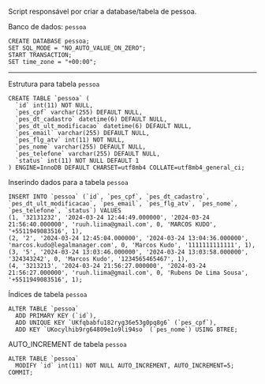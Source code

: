 Script responsável por criar a database/tabela de pessoa.





Banco de dados: `pessoa`


```
CREATE DATABASE pessoa;
SET SQL_MODE = "NO_AUTO_VALUE_ON_ZERO";
START TRANSACTION;
SET time_zone = "+00:00";
```

-- --------------------------------------------------------


Estrutura para tabela `pessoa`


```
CREATE TABLE `pessoa` (
  `id` int(11) NOT NULL,
  `pes_cpf` varchar(255) DEFAULT NULL,
  `pes_dt_cadastro` datetime(6) DEFAULT NULL,
  `pes_dt_ult_modificacao` datetime(6) DEFAULT NULL,
  `pes_email` varchar(255) DEFAULT NULL,
  `pes_flg_atv` int(11) NOT NULL,
  `pes_nome` varchar(255) DEFAULT NULL,
  `pes_telefone` varchar(255) DEFAULT NULL,
  `status` int(11) NOT NULL DEFAULT 1
) ENGINE=InnoDB DEFAULT CHARSET=utf8mb4 COLLATE=utf8mb4_general_ci;
```


Inserindo dados para a tabela `pessoa`


```
INSERT INTO `pessoa` (`id`, `pes_cpf`, `pes_dt_cadastro`, `pes_dt_ult_modificacao`, `pes_email`, `pes_flg_atv`, `pes_nome`, `pes_telefone`, `status`) VALUES
(1, '32131232', '2024-03-24 12:44:49.000000', '2024-03-24 21:56:40.000000', 'ruuh.liima@gmail.com', 0, 'MARCOS KUDO', '+5511949083516', 1),
(2, '2', '2024-03-24 12:45:04.000000', '2024-03-24 13:04:36.000000', 'marcos.kudo@legalmanager.com', 0, 'Marcos Kudo', '1111111111111', 1),
(3, '5', '2024-03-24 13:03:46.000000', '2024-03-24 13:03:58.000000', '324343242', 0, 'Marcos Kudo', '1234565465467', 1),
(4, '3213213', '2024-03-24 21:56:27.000000', '2024-03-24 21:56:27.000000', 'ruuh.liima@gmail.com', 0, 'Rubens De Lima Sousa', '+5511949083516', 1);
```


Índices de tabela `pessoa`


```
ALTER TABLE `pessoa`
  ADD PRIMARY KEY (`id`),
  ADD UNIQUE KEY `UKfqbabfu182ryg36e53g0pq8g6` (`pes_cpf`),
  ADD KEY `UKocylhib9rg64809e1o9li94so` (`pes_nome`) USING BTREE;
```



AUTO_INCREMENT de tabela `pessoa`


```
ALTER TABLE `pessoa`
  MODIFY `id` int(11) NOT NULL AUTO_INCREMENT, AUTO_INCREMENT=5;
COMMIT;
```

